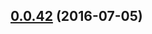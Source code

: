<a name="0.0.42"></a>
## [0.0.42](https://github.com/pierrecholhot/icon-fonts/compare/0.0.36...v0.0.42) (2016-07-05)




